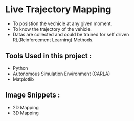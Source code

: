 # Live Trajectory Mapping

* To posistion the vechicle at any given moment.
* To know the trajectory of the vehicle.
* Datas are collected and could be trained for self driven RL(Reinforcement Learning) Methods.

## Tools Used in this project :

 * Python
 * Autonomous Simulation Environment (CARLA)
 * Matplotlib 

## Image Snippets :

* 2D Mapping
* 3D Mapping
